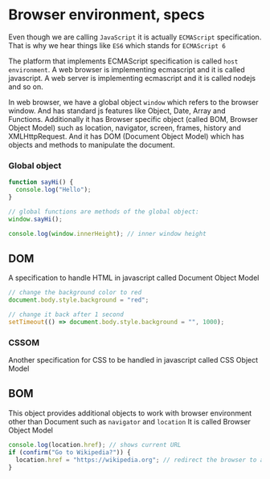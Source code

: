 # Browser environment, specs
Even though we are calling `JavaScript` it is actually `ECMAScript` specification. That is why we hear things like `ES6` which stands for `ECMAScript 6`

The platform that implements ECMAScript specification is called `host environment`.
A web browser is implementing ecmascript and it is called javascript. A web server is implementing ecmascript and it is called nodejs and so on.

In web browser, we have a global object `window` which refers to the browser window. And has standard js features like Object, Date, Array and Functions. Additionally it has Browser specific object (called BOM, Browser Object Model) such as location, navigator, screen, frames, history and XMLHttpRequest. And it has DOM (Document Object Model) which has objects and methods to manipulate the document.

### Global object
```js
function sayHi() {
  console.log("Hello");
}

// global functions are methods of the global object:
window.sayHi();

console.log(window.innerHeight); // inner window height
```

## DOM
A specification to handle HTML in javascript called Document Object Model
```js
// change the background color to red
document.body.style.background = "red";

// change it back after 1 second
setTimeout(() => document.body.style.background = "", 1000);
```

### CSSOM
Another specification for CSS to be handled in javascript called CSS Object Model

## BOM
This object provides additional objects to work with browser environment other than Document such as `navigator` and `location`
It is called Browser Object Model

```js
console.log(location.href); // shows current URL
if (confirm("Go to Wikipedia?")) {
  location.href = "https://wikipedia.org"; // redirect the browser to another URL
}
```